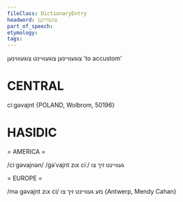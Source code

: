 ```yaml
---
fileClass: DictionaryEntry
headword: צוגעוויינען
part_of_speech: 
etymology: 
tags: 
---
```

צוגעוויינען
צוגעוויינט
צוגעוווינען
'to accustom'

CENTRAL
========

ciːgəvajnt {POLAND, Wolbrom, 50196}

HASIDIC
=======
= AMERICA = 

/ciˑgəvajnən/
/gəˈvajnt zɩx ciː/ געוויינט זיך צו

= EUROPE = 

/mə gəvajnt zɩx ci/ מע געוויינט זיך צו {Antwerp, Mendy Cahan}
